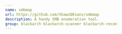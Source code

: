 ```yaml
---
name: smbmap
url: https://github.com/ShawnDEvans/smbmap
description: A handy SMB enumeration tool.
group: blackarch blackarch-scanner blackarch-recon
---
```

